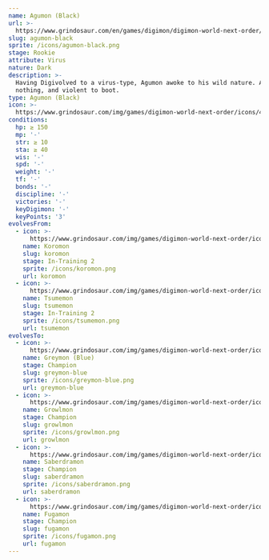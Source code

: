 ```yaml
---
name: Agumon (Black)
url: >-
  https://www.grindosaur.com/en/games/digimon/digimon-world-next-order/digimon/45-agumon-black
slug: agumon-black
sprite: /icons/agumon-black.png
stage: Rookie
attribute: Virus
nature: Dark
description: >-
  Having Digivolved to a virus-type, Agumon awoke to his wild nature. Afraid of
  nothing, and violent to boot.
type: Agumon (Black)
icon: >-
  https://www.grindosaur.com/img/games/digimon-world-next-order/icons/45-agumon-black-icon.png
conditions:
  hp: ≥ 150
  mp: '-'
  str: ≥ 10
  sta: ≥ 40
  wis: '-'
  spd: '-'
  weight: '-'
  tf: '-'
  bonds: '-'
  discipline: '-'
  victories: '-'
  keyDigimon: '-'
  keyPoints: '3'
evolvesFrom:
  - icon: >-
      https://www.grindosaur.com/img/games/digimon-world-next-order/icons/12-koromon-icon-small.png
    name: Koromon
    slug: koromon
    stage: In-Training 2
    sprite: /icons/koromon.png
    url: koromon
  - icon: >-
      https://www.grindosaur.com/img/games/digimon-world-next-order/icons/20-tsumemon-icon-small.png
    name: Tsumemon
    slug: tsumemon
    stage: In-Training 2
    sprite: /icons/tsumemon.png
    url: tsumemon
evolvesTo:
  - icon: >-
      https://www.grindosaur.com/img/games/digimon-world-next-order/icons/101-greymon-blue-icon-small.png
    name: Greymon (Blue)
    stage: Champion
    slug: greymon-blue
    sprite: /icons/greymon-blue.png
    url: greymon-blue
  - icon: >-
      https://www.grindosaur.com/img/games/digimon-world-next-order/icons/69-growlmon-icon-small.png
    name: Growlmon
    stage: Champion
    slug: growlmon
    sprite: /icons/growlmon.png
    url: growlmon
  - icon: >-
      https://www.grindosaur.com/img/games/digimon-world-next-order/icons/93-saberdramon-icon-small.png
    name: Saberdramon
    stage: Champion
    slug: saberdramon
    sprite: /icons/saberdramon.png
    url: saberdramon
  - icon: >-
      https://www.grindosaur.com/img/games/digimon-world-next-order/icons/95-fugamon-icon-small.png
    name: Fugamon
    stage: Champion
    slug: fugamon
    sprite: /icons/fugamon.png
    url: fugamon
---
```


